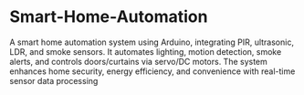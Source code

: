 # Smart-Home-Automation
A smart home automation system using Arduino, integrating PIR, ultrasonic, LDR, and smoke sensors. It automates lighting, motion detection, smoke alerts, and controls doors/curtains via servo/DC motors. The system enhances home security, energy efficiency, and convenience with real-time sensor data processing
